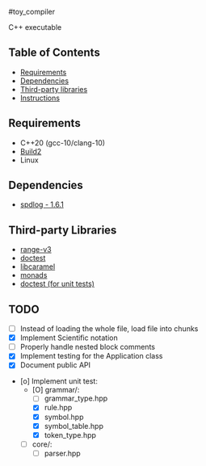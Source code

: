 #toy_compiler

C++ executable

## Table of Contents

* [Requirements](#Requirements)
* [Dependencies](#Dependencies)
* [Third-party libraries](#Third-party-libraries)
* [Instructions](#Instructions)

## Requirements

* C++20 (gcc-10/clang-10)
* [Build2](https://build2.org/)
* Linux

## Dependencies

* [spdlog - 1.6.1](https://github.com/gabime/spdlog)

## Third-party Libraries

* [range-v3](https://github.com/ericniebler/range-v3)
* [doctest](https://github.com/onqtam/doctest)
* [libcaramel](https://github.com/Wmbat/libcaramel)
* [monads](https://github.com/Wmbat/monads)
* [doctest (for unit tests)](https://github.com/onqtam/doctest)

## TODO

* [ ] Instead of loading the whole file, load file into chunks
* [X] Implement Scientific notation
* [ ] Properly handle nested block comments
* [X] Implement testing for the Application class
* [X] Document public API
* [o] Implement unit test:
   * [O] grammar/:
      * [ ] grammar_type.hpp
      * [X] rule.hpp
      * [X] symbol.hpp
      * [X] symbol_table.hpp
      * [X] token_type.hpp
   * [ ] core/:
      * [ ] parser.hpp
